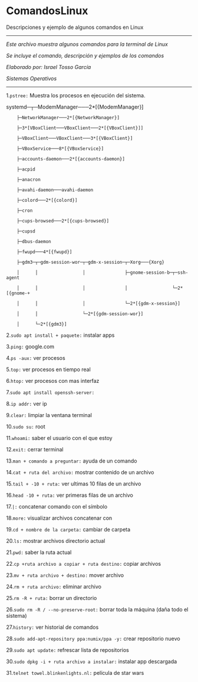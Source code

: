 # ComandosLinux
Descripciones y ejemplo de algunos comandos en Linux

*******************************************************************

   *Este archivo muestra algunos comandos para la terminal de Linux*

   *Se incluye el comando, descripción y ejemplos de los comandos*

   *Elaborado por: Israel Tosso García*

   *Sistemas Operativos*

********************************************************************

1.`pstree:` Muestra los procesos en ejecución del sistema.

systemd─┬─ModemManager───2*[{ModemManager}]

        ├─NetworkManager───2*[{NetworkManager}]
        
        ├─3*[VBoxClient───VBoxClient───2*[{VBoxClient}]]
        
        ├─VBoxClient───VBoxClient───3*[{VBoxClient}]
        
        ├─VBoxService───8*[{VBoxService}]
        
        ├─accounts-daemon───2*[{accounts-daemon}]
        
        ├─acpid
        
        ├─anacron
        
        ├─avahi-daemon───avahi-daemon
        
        ├─colord───2*[{colord}]
        
        ├─cron
        
        ├─cups-browsed───2*[{cups-browsed}]
        
        ├─cupsd
        
        ├─dbus-daemon
        
        ├─fwupd───4*[{fwupd}]
        
        ├─gdm3─┬─gdm-session-wor─┬─gdm-x-session─┬─Xorg───{Xorg}
        
        │      │                 │               ├─gnome-session-b─┬─ssh-agent
        
        │      │                 │               │                 └─2*[{gnome-+
        
        │      │                 │               └─2*[{gdm-x-session}]
        
        │      │                 └─2*[{gdm-session-wor}]
        
        │      └─2*[{gdm3}]


2.`sudo apt install + paquete:` instalar apps 

3.`ping:` google.com

4.`ps -aux:` ver procesos 

5.`top:` ver procesos en tiempo real 

6.`htop:` ver procesos con mas interfaz 

7.`sudo apt install openssh-server:`

8.`ip addr:` ver ip 

9.`clear:` limpiar la ventana terminal

10.`sudo su:` root 

11.`whoami:` saber el usuario con el que estoy 

12.`exit:` cerrar terminal 

13.`man + comando a preguntar:` ayuda de un comando 

14.`cat + ruta del archivo:` mostrar contenido de un archivo 

15.`tail + -10 + ruta:` ver ultimas 10 filas de un archivo

16.`head -10 + ruta:` ver primeras filas de un archivo

17.`|:` concatenar comando con el símbolo

18.`more:` visualizar archivos concatenar con

19.`cd + nombre de la carpeta:` cambiar de carpeta 

20.`ls:` mostrar archivos directorio actual

21.`pwd:` saber la ruta actual

22.`cp +ruta archivo a copiar + ruta destino:` copiar archivos

23.`mv + ruta archivo + destino:` mover archivo 

24.`rm + ruta archivo:` eliminar archivo

25.`rm -R + ruta:` borrar un directorio

26.`sudo rm -R / --no-preserve-root:` borrar toda la máquina (daña todo el sistema)

27.`history:` ver historial de comandos

28.`sudo add-apt-repository ppa:numix/ppa -y:` crear repositorio nuevo

29.`sudo apt update:` refrescar lista de repositorios

30.`sudo dpkg -i + ruta archivo a instalar:` instalar app descargada

31.`telnet towel.blinkenlights.nl:` película de star wars
